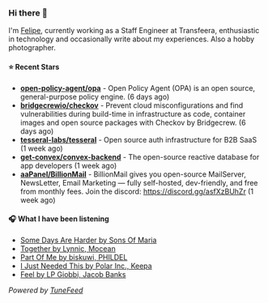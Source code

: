 ### Hi there 👋

I'm [Felipe](https://felipevm.com), currently working as a Staff Engineer at Transfeera, enthusiastic in technology and occasionally write about my experiences. Also a hobby photographer.

#### ⭐ Recent Stars
- **[open-policy-agent/opa](https://github.com/open-policy-agent/opa)** - Open Policy Agent (OPA) is an open source, general-purpose policy engine. (6 days ago)
- **[bridgecrewio/checkov](https://github.com/bridgecrewio/checkov)** - Prevent cloud misconfigurations and find vulnerabilities during build-time in infrastructure as code, container images and open source packages with Checkov by Bridgecrew. (6 days ago)
- **[tesseral-labs/tesseral](https://github.com/tesseral-labs/tesseral)** - Open source auth infrastructure for B2B SaaS (1 week ago)
- **[get-convex/convex-backend](https://github.com/get-convex/convex-backend)** - The open-source reactive database for app developers (1 week ago)
- **[aaPanel/BillionMail](https://github.com/aaPanel/BillionMail)** - BillionMail gives you open-source MailServer, NewsLetter,  Email Marketing — fully self-hosted, dev-friendly, and free from monthly fees. Join the discord: https://discord.gg/asfXzBUhZr (1 week ago)

#### 🎧 What I have been listening
- [Some Days Are Harder by Sons Of Maria](https://open.spotify.com/track/7F6w5Y66PLbicxd2qX1NT3)
- [Together by Lynnic, Mocean](https://open.spotify.com/track/5ULLQuJT4U3tJCdBitfp73)
- [Part Of Me by biskuwi, PHILDEL](https://open.spotify.com/track/1OH2vSZlCAiObaOXq45ccg)
- [I Just Needed This by Polar Inc., Keepa](https://open.spotify.com/track/13tazuEkVNXdCVXV9S6vFl)
- [Feel by LP Giobbi, Jacob Banks](https://open.spotify.com/track/5mMCnnycAkho18eZmZIDwi)

_Powered by [TuneFeed](https://tunefeed.app?ref=github.com)_
